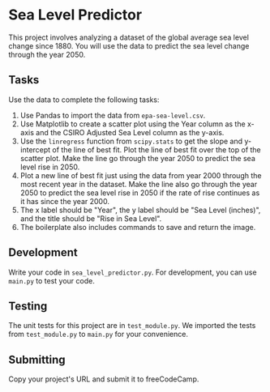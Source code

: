 # Sea Level Predictor

This project involves analyzing a dataset of the global average sea level change since 1880. You will use the data to predict the sea level change through the year 2050.

## Tasks

Use the data to complete the following tasks:

1. Use Pandas to import the data from `epa-sea-level.csv`.
2. Use Matplotlib to create a scatter plot using the Year column as the x-axis and the CSIRO Adjusted Sea Level column as the y-axis.
3. Use the `linregress` function from `scipy.stats` to get the slope and y-intercept of the line of best fit. Plot the line of best fit over the top of the scatter plot. Make the line go through the year 2050 to predict the sea level rise in 2050.
4. Plot a new line of best fit just using the data from year 2000 through the most recent year in the dataset. Make the line also go through the year 2050 to predict the sea level rise in 2050 if the rate of rise continues as it has since the year 2000.
5. The x label should be "Year", the y label should be "Sea Level (inches)", and the title should be "Rise in Sea Level".
6. The boilerplate also includes commands to save and return the image.

## Development

Write your code in `sea_level_predictor.py`. For development, you can use `main.py` to test your code.

## Testing

The unit tests for this project are in `test_module.py`. We imported the tests from `test_module.py` to `main.py` for your convenience.

## Submitting

Copy your project's URL and submit it to freeCodeCamp.

